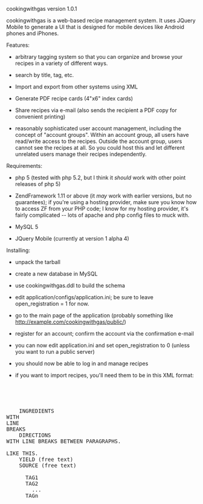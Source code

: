 cookingwithgas
version 1.0.1

cookingwithgas is a web-based recipe management system.  It uses JQuery 
Mobile to generate a UI that is designed for mobile devices like Android 
phones and iPhones.

Features:

- arbitrary tagging system so that you can organize and browse your
  recipes in a variety of different ways.
  
- search by title, tag, etc.

- Import and export from other systems using XML

- Generate PDF recipe cards (4"x6" index cards)

- Share recipes via e-mail (also sends the recipient a PDF copy for
  convenient printing)

- reasonably sophisticated user account management, including the concept
  of "account groups".  Within an account group, all users have read/write
  access to the recipes.  Outside the account group, users cannot see the
  recipes at all.  So you could host this and let different unrelated users
  manage their recipes independently.

Requirements:

- php 5 (tested with php 5.2, but I think it *should* work with other
  point releases of php 5)

- ZendFramework 1.11 or above (it *may* work with earlier versions, but
  no guarantees); if you're using a hosting provider, make sure you know
  how to access ZF from your PHP code; I know for my hosting provider, it's
  fairly complicated -- lots of apache and php config files to muck with.

- MySQL 5

- JQuery Mobile (currently at version 1 alpha 4)

Installing:

- unpack the tarball

- create a new database in MySQL

- use cookingwithgas.ddl to build the schema

- edit application/configs/application.ini; be sure to leave
  open_registration = 1 for now.

- go to the main page of the application (probably something like
  http://example.com/cookingwithgas/public/)

- register for an account; confirm the account via the confirmation
  e-mail

- you can now edit application.ini and set open_registration to 0
  (unless you want to run a public server)

- you should now be able to log in and manage recipes

- if you want to import recipes, you'll need them to be in this XML
  format:

<pre>
<?xml version="1.0" encoding="utf-8"?>
<recipes>
  <recipe>
    <title>TITLE</title>
    <ingredients>INGREDIENTS
WITH
LINE
BREAKS</ingredients>
    <directions>DIRECTIONS
WITH LINE BREAKS BETWEEN PARAGRAPHS.

LIKE THIS.</directions>
    <yield>YIELD (free text)</yield>
    <source>SOURCE (free text)</source>
    <tags>
      <tag>TAG1</tag>
      <tag>TAG2</tag>
        ...
      <tag>TAGn</tag>
    </tags>
  </recipe>
</recipes>
</pre>
